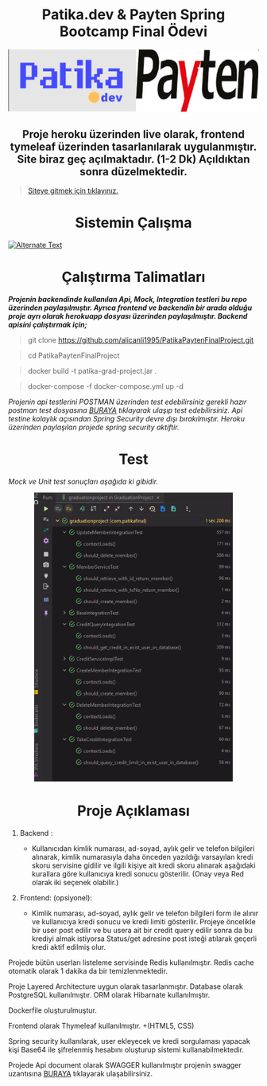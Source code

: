 # <center> Patika.dev & Payten Spring Bootcamp Final Ödevi </center>
<p align="center">
<img src="img/logo.png" alt="ci" width="800" class="center"/>
</p>

## <center> Proje heroku üzerinden live olarak, frontend tymeleaf üzerinden tasarlanılarak uygulanmıştır. Site biraz geç açılmaktadır. (1-2 Dk) Açıldıktan sonra düzelmektedir. 

>  [Siteye gitmek için tıklayınız.](https://gradproject-payten-patika.herokuapp.com) 

# <center> Sistemin Çalışma

<a href="{https://www.youtube.com/watch?v=0qf55_Oikus}" title="Link Title"><img src="{https://www.youtube.com/watch?v=0qf55_Oikus}" alt="Alternate Text" /></a>


# <center>  Çalıştırma Talimatları 

***Projenin backendinde kullanılan Api, Mock, Integration testleri bu repo üzerinden paylaşılmıştır. Ayrıca frontend ve backendin bir arada olduğu proje ayrı olarak herokuapp dosyası üzerinden paylaşılmıştır. Backend apisini çalıştırmak için;***

>  git clone https://github.com/alicanli1995/PatikaPaytenFinalProject.git

>  cd PatikaPaytenFinalProject

>  docker build -t patika-grad-project.jar .

>  docker-compose -f docker-compose.yml up -d

*Projenin api testlerini POSTMAN üzerinden test edebilirsiniz gerekli hazır postman test dosyasına [BURAYA](https://github.com/alicanli1995/PatikaPaytenFinalProject/blob/main/PostmanTest.json)  tıklayarak ulaşıp test edebilirsiniz. Api testine kolaylık açısından Spring Security devre dışı bırakılmıştır. Heroku üzerinden paylaşılan projede spring security aktiftir.*

# <center> Test

*Mock ve Unit test sonuçları aşağıda ki gibidir.*

<p align="center"><img src="img/test.png" alt="ci" width="400" class="center"/></p>


# <center> Proje Açıklaması

1.  Backend :
    * Kullanıcıdan kimlik numarası, ad-soyad, aylık gelir ve telefon bilgileri alınarak, kimlik
    numarasıyla daha önceden yazıldığı varsayılan kredi skoru servisine gidilir ve ilgili
    kişiye ait kredi skoru alınarak aşağıdaki kurallara göre kullanıcıya kredi sonucu
    gösterilir.
    (Onay veya Red olarak iki seçenek olabilir.)

2.  Frontend: (opsiyonel):
    * Kimlik numarası, ad-soyad, aylık gelir ve telefon bilgileri form ile alınır ve kullanıcıya
    kredi sonucu ve kredi limiti gösterilir.
    Projeye öncelikle bir user post edilir ve bu usera ait bir credit query edilir sonra da bu krediyi almak istiyorsa Status/get adresine post isteği atılarak geçerli kredi aktif edilmiş olur.

Projede bütün userları listeleme servisinde Redis kullanılmıştır. Redis cache otomatik olarak 1 dakika da bir temizlenmektedir.

Proje Layered Architecture uygun olarak tasarlanmıştır. Database olarak PostgreSQL kullanılmıştır. ORM olarak Hibarnate kullanılmıştır.

Dockerfile oluşturulmuştur.

Frontend olarak Thymeleaf kullanılmıştır. +(HTML5, CSS) 

Spring security kullanılarak, user ekleyecek ve kredi sorgulaması yapacak kişi Base64 ile şifrelenmiş hesabını oluşturup sistemi kullanabilmektedir.

Projede Api document olarak SWAGGER kullanılmıştır projenin swagger uzantısına [BURAYA](https://gradproject-payten-patika.herokuapp.com/swagger-ui/index.html) tıklayarak ulaşabilirsiniz.




